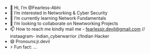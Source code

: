 - 👋 Hi, I’m @Fearless-Abhi
- 👀 I’m interested in Networking & Cyber Security
- 🌱 I’m currently learning Network Fundamentals
- 💞️ I’m looking to collaborate on Newtworking Projects
- 📫 How to reach me kindly mail me - fearlessjr.devil@gmail.com // instaagram- indian_cyberwarrior //Indian Hacker
- 😄 Pronouns:jr.devil    
- ⚡ Fun fact: ...

<!---
Fearless-Abhi/Fearless-Abhi is a ✨ special ✨ repository because its `README.md` (this file) appears on your GitHub profile.
You can click the Preview link to take a look at your changes.
--->
